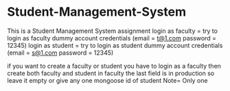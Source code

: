 # Student-Management-System
This is a Student Management System assignment
 login as faculty = try to login as faculty dummy account credentials (email = t@1.com password = 12345)
 login as student = try to login as student dummy account credentials (email = s@1.com password = 12345)

 if you want to create a faculty or student you have to login as a faculty then create both faculty and student in faculty the last field is in production
 so leave it empty or give any one mongoose id of student Note= Only one 
 

